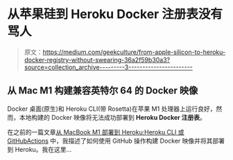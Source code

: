 # 从苹果硅到 Heroku Docker 注册表没有骂人

> 原文：<https://medium.com/geekculture/from-apple-silicon-to-heroku-docker-registry-without-swearing-36a2f59b30a3?source=collection_archive---------3----------------------->

## 从 Mac M1 构建兼容英特尔 64 的 Docker 映像

Docker 桌面(原生)和 Heroku CLI(带 Rosetta)在苹果 M1 处理器上运行良好，然而，本地构建的 Docker 映像将无法成功部署到 **Heroku Docker 注册表**。

在之前的一篇文章[从 MacBook M1 部署到 Heroku:Heroku CLI 或 GitHubActions](/geekculture/deploy-to-heroku-from-a-macbook-m1-heroku-cli-or-githubactions-868bc3a50935) 中，我描述了如何使用 GitHub 操作构建 Docker 映像并将其部署到 Heroku。我在这里…
